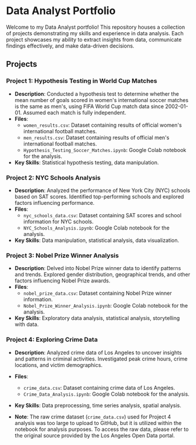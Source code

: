 # Data Analyst Portfolio

Welcome to my Data Analyst portfolio! This repository houses a collection of projects demonstrating my skills and experience in data analysis. Each project showcases my ability to extract insights from data, communicate findings effectively, and make data-driven decisions.

## Projects

### Project 1: Hypothesis Testing in World Cup Matches

- **Description**: Conducted a hypothesis test to determine whether the mean number of goals scored in women's international soccer matches is the same as men's, using FIFA World Cup match data since 2002-01-01. Assumed each match is fully independent.
- **Files**:
  - `women_results.csv`: Dataset containing results of official women's international football matches.
  - `men_results.csv`: Dataset containing results of official men's international football matches.
  - `Hypothesis_Testing_Soccer_Matches.ipynb`: Google Colab notebook for the analysis.
- **Key Skills**: Statistical hypothesis testing, data manipulation.

### Project 2: NYC Schools Analysis

- **Description**: Analyzed the performance of New York City (NYC) schools based on SAT scores. Identified top-performing schools and explored factors influencing performance.
- **Files**:
  - `nyc_schools_data.csv`: Dataset containing SAT scores and school information for NYC schools.
  - `NYC_Schools_Analysis.ipynb`: Google Colab notebook for the analysis.
- **Key Skills**: Data manipulation, statistical analysis, data visualization.

### Project 3: Nobel Prize Winner Analysis

- **Description**: Delved into Nobel Prize winner data to identify patterns and trends. Explored gender distribution, geographical trends, and other factors influencing Nobel Prize awards.
- **Files**:
  - `nobel_prize_data.csv`: Dataset containing Nobel Prize winner information.
  - `Nobel_Prize_Winner_Analysis.ipynb`: Google Colab notebook for the analysis.
- **Key Skills**: Exploratory data analysis, statistical analysis, storytelling with data.

### Project 4: Exploring Crime Data

- **Description**: Analyzed crime data of Los Angeles to uncover insights and patterns in criminal activities. Investigated peak crime hours, crime locations, and victim demographics.
- **Files**:
  - `crime_data.csv`: Dataset containing crime data of Los Angeles.
  - `Crime_Data_Analysis.ipynb`: Google Colab notebook for the analysis.
- **Key Skills**: Data preprocessing, time series analysis, spatial analysis.

- **Note**: The raw crime dataset (`crime_data.csv`) used for Project 4 analysis was too large to upload to GitHub, but it is utilized within the notebook for analysis purposes. To access the raw data, please refer to the original source provided by the Los Angeles Open Data portal.
